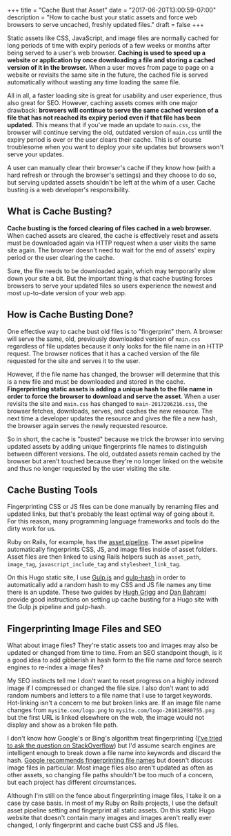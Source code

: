 +++
title = "Cache Bust that Asset"
date = "2017-06-20T13:00:59-07:00"
description = "How to cache bust your static assets and force web browsers to serve uncached, freshly updated files."
draft = false
+++

Static assets like CSS, JavaScript, and image files are normally cached for long periods of time with expiry periods of a few weeks or months after being served to a user's web browser. **Caching is used to speed up a website or application by once downloading a file and storing a cached version of it in the browser.** When a user moves from page to page on a website or revisits the same site in the future, the cached file is served automatically without wasting any time loading the same file.

All in all, a faster loading site is great for usability and user experience, thus also great for SEO. However, caching assets comes with one major drawback: **browsers will continue to serve the same cached version of a file that has not reached its expiry period even if that file has been updated.** This means that if you've made an update to `main.css`, the browser will continue serving the old, outdated version of `main.css` until the expiry period is over or the user clears their cache. This is of course troublesome when you want to deploy your site updates but browsers won't serve your updates.

A user can manually clear their browser's cache if they know how (with a hard refresh or through the browser's settings) and they choose to do so, but serving updated assets shouldn't be left at the whim of a user. Cache busting is a web developer's responsibility.

## What is Cache Busting?
**Cache busting is the forced clearing of files cached in a web browser.** When cached assets are cleared, the cache is effectively reset and assets must be downloaded again via HTTP request when a user visits the same site again. The browser doesn't need to wait for the end of assets' expiry period or the user clearing the cache.

Sure, the file needs to be downloaded again, which may temporarily slow down your site a bit. But the important thing is that cache busting forces browsers to serve your updated files so users experience the newest and most up-to-date version of your web app.

## How is Cache Busting Done?
One effective way to cache bust old files is to "fingerprint" them. A browser will serve the same, old, previously downloaded version of `main.css` regardless of file updates because it only looks for the file name in an HTTP request. The browser notices that it has a cached version of the file requested for the site and serves it to the user.

However, if the file name has changed, the browser will determine that this is a new file and must be downloaded and stored in the cache. **Fingerprinting static assets is adding a unique hash to the file name in order to force the browser to download and serve the asset**. When a user revisits the site and `main.css` has changed to `main-2017206216.css`, the browser fetches, downloads, serves, and caches the new resource. The next time a developer updates the resource and gives the file a new hash, the browser again serves the newly requested resource.

So in short, the cache is "busted" because we trick the browser into serving updated assets by adding unique fingerprints file names to distinguish between different versions. The old, outdated assets remain cached by the browser but aren't touched because they're no longer linked on the website and thus no longer requested by the user visiting the site.

## Cache Busting Tools
Fingerprinting CSS or JS files can be done manually by renaming files and updated links, but that's probably the least optimal way of going about it. For this reason, many programming language frameworks and tools do the dirty work for us.

Ruby on Rails, for example, has the [asset pipeline](http://guides.rubyonrails.org/asset_pipeline.html). The asset pipeline automatically fingerprints CSS, JS, and image files inside of asset folders. Asset files are then linked to using Rails helpers such as `asset_path`, `image_tag`, `javascript_include_tag` and `stylesheet_link_tag`.

On this Hugo static site, I use [Gulp.js](http://gulpjs.com/) and [gulp-hash](https://www.npmjs.com/package/gulp-hash) in order to automatically add a random hash to my CSS and JS file names any time there is an update. These two guides by [Hugh Grigg](https://www.hughgrigg.com/posts/gulp-asset-versioning-hugo-data-files/) and [Dan Bahrami](http://danbahrami.io/articles/building-a-production-website-with-hugo-and-gulp-js/#cache-busting:c9938300a3bdba2018b469c2485ca2b6) provide good instructions on setting up cache busting for a Hugo site with the Gulp.js pipeline and gulp-hash.

## Fingerprinting Image Files and SEO
What about image files? They're static assets too and images may also be updated or changed from time to time. From an SEO standpoint though, is it a good idea to add gibberish in hash form to the file name *and* force search engines to re-index a image files?

My SEO instincts tell me I don't want to reset progress on a highly indexed image if I compressed or changed the file size. I also don't want to add random numbers and letters to a file name that I use to target keywords. Hot-linking isn't a concern to me but broken links are. If an image file name changes from `mysite.com/logo.png` to `mysite.com/logo-201612080755.png` but the first URL is linked elsewhere on the web, the image would not display and show as a broken file path.

I don't know how Google's or Bing's algorithm treat fingerprinting ([I've tried to ask the question on StackOverflow](https://webmasters.stackexchange.com/questions/106195/does-fingerprinting-image-file-names-hurt-seo-rankings)) but I'd assume search engines are intelligent enough to break down a file name into keywords and discard the hash. [Google recommends fingerprinting file names](https://developers.google.com/web/fundamentals/performance/optimizing-content-efficiency/http-caching?hl=en) but doesn't discuss image files in particular. Most image files also aren't updated as often as other assets, so changing file paths shouldn't be too much of a concern, but each project has different circumstances.

Although I'm still on the fence about fingerprinting image files, I take it on a case by case basis. In most of my Ruby on Rails projects, I use the default asset pipeline setting and fingerprint all static assets. On this static Hugo website that doesn't contain many images and images aren't really ever changed, I only fingerprint and cache bust CSS and JS files.

